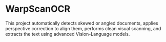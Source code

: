 # WarpScanOCR
This project automatically detects skewed or angled documents, applies perspective correction to align them, performs clean visual scanning, and extracts the text using advanced Vision-Language models.
